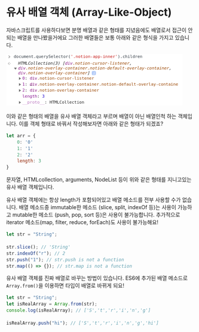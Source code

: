 # 유사 배열 객체 (Array-Like-Object)

자바스크립트를 사용하다보면 분명 배열과 같은 형태를 지녔음에도 배열로서 접근이 안되는 배열을 만나봤을거에요 그러한 배열들은 보통 아래와 같은 형식을 가지고 있습니다.

![](./image/array_like_obj.png)

이와 같은 형태의 배열을 유사 배열 객체라고 부르며 배열이 아닌 배열인척 하는 객체입니다. 이를 객체 형태로 바꿔서 작성해보자면 아래와 같은 형태가 되겠죠?

```jsx
let arr = {
	0: '0'
	1: '1'
	2: '2'
	length: 3
}
```

문자열, HTMLcollection, arguments, NodeList 등이 위와 같은 형태를 지니고있는 유사 배열 객체입니다.

유사 배열 객체에는 항상 length가 포함되어있고 배열 메소드를 전부 사용할 수가 없습니다. 배열 메소드중 immutable한 메소드 (slice, split, indexOf 등)는 사용이 가능하고 mutable한 메소드 (push, pop, sort 등)은 사용이 불가능합니다. 추가적으로 iterator 메소드(map, filter, reduce, forEach)도 사용이 불가능해요!

```jsx
let str = "String";

str.slice(); // 'String'
str.indexOf("r"); // 2
str.push("1"); // str.push is not a function
str.map(() => {}); // str.map is not a function
```

유사 배열 객체를 진짜 배열로 바꾸는 방법이 있습니다. ES6에 추가된 배열 메소드로 `Array.from()`을 이용하면 타입이 배열로 바뀌게 되요!

```jsx
let str = "String";
let isRealArray = Array.from(str);
console.log(isRealArray); // ['S','t','r','i','n','g']

isRealArray.push("hi"); // ['S','t','r','i','n','g','hi']
```

